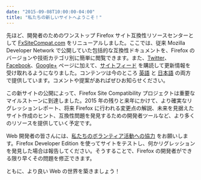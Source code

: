 ```yaml
---
date: "2015-09-08T10:00:00-04:00"
title: "私たちの新しいサイトへようこそ！"
---
```

先ほど、開発者のためのワンストップ Firefox サイト互換性リソースセンターとして [FxSiteCompat.com](https://www.fxsitecompat.com/ja/) をリニューアルしました。ここでは、従来 Mozilla Developer Network で公開していた包括的な互換性ドキュメントを、Firefox のバージョンや技術カテゴリ別に簡単に閲覧できます。また、[Twitter](https://twitter.com/FxSiteCompat)、[Facebook](https://www.facebook.com/FxSiteCompat)、[Google+](https://plus.google.com/+FxSiteCompatibility) ページに加えて、[サイトフィード](https://www.fxsitecompat.com/ja/index.xml) を購読して更新情報を受け取れるようになりました。コンテンツは今のところ [英語](https://www.fxsitecompat.com/en-US/) と [日本語](https://www.fxsitecompat.com/ja/) の両方で提供しています。コメントや提案があればぜひお知らせください。

この新サイトの公開によって、Firefox Site Compatibility プロジェクトは重要なマイルストーンに到達しました。2015 年の残りと来年にかけて、より確実なリグレッションレポート、将来 Firefox に行われる変更点の解説、未来を見据えたサイト作成のヒント、互換性問題を発見するための開発者ツールなど、より多くのリソースを提供していく予定です。

Web 開発者の皆さんには、[私たちのボランティア活動への協力](https://www.fxsitecompat.com/ja/contribute/) をお願いします。Firefox Developer Edition を使ってサイトをテストし、何かリグレッションを発見した場合は報告してください。そうすることで、Firefox の開発者ができる限り早くその問題を修正できます。

ともに、より良い Web の世界を築きましょう！
